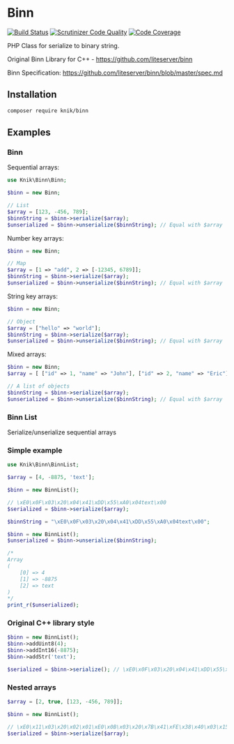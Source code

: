 Binn
====

[![Build Status](https://travis-ci.org/et-nik/binn-php.svg?branch=master)](https://travis-ci.org/et-nik/binn-php)
[![Scrutinizer Code Quality](https://scrutinizer-ci.com/g/et-nik/binn-php/badges/quality-score.png?b=master)](https://scrutinizer-ci.com/g/et-nik/binn-php/?branch=master)
[![Code Coverage](https://scrutinizer-ci.com/g/et-nik/binn-php/badges/coverage.png?b=master)](https://scrutinizer-ci.com/g/et-nik/binn-php/?branch=master)

PHP Class for serialize to binary string.

Original Binn Library for C++ - https://github.com/liteserver/binn

Binn Specification: https://github.com/liteserver/binn/blob/master/spec.md

## Installation

```bash
composer require knik/binn
```

## Examples

### Binn

Sequential arrays:

```php
use Knik\Binn\Binn;

$binn = new Binn;

// List
$array = [123, -456, 789];
$binnString = $binn->serialize($array);
$unserialized = $binn->unserialize($binnString); // Equal with $array
```

Number key arrays:
```php
$binn = new Binn;

// Map
$array = [1 => "add", 2 => [-12345, 6789]];
$binnString = $binn->serialize($array);
$unserialized = $binn->unserialize($binnString); // Equal with $array
```

String key arrays:
```php
$binn = new Binn;

// Object
$array = ["hello" => "world"];
$binnString = $binn->serialize($array);
$unserialized = $binn->unserialize($binnString); // Equal with $array
```

Mixed arrays:

```php
$binn = new Binn;
$array = [ ["id" => 1, "name" => "John"], ["id" => 2, "name" => "Eric"] ]

// A list of objects
$binnString = $binn->serialize($array);
$unserialized = $binn->unserialize($binnString); // Equal with $array
```

### Binn List

Serialize/unserialize sequential arrays

### Simple example

```php
use Knik\Binn\BinnList;

$array = [4, -8875, 'text'];

$binn = new BinnList();

// \xE0\x0F\x03\x20\x04\x41\xDD\x55\xA0\x04text\x00
$serialized = $binn->serialize($array);

```

```php
$binnString = "\xE0\x0F\x03\x20\x04\x41\xDD\x55\xA0\x04text\x00";

$binn = new BinnList();
$unserialized = $binn->unserialize($binnString);

/*
Array
(
    [0] => 4
    [1] => -8875
    [2] => text
)
*/
print_r($unserialized);

```

### Original C++ library style
```php
$binn = new BinnList();
$binn->addUint8(4);
$binn->addInt16(-8875);
$binn->addStr('text');

$serialized = $binn->serialize(); // \xE0\x0F\x03\x20\x04\x41\xDD\x55\xA0\x04text\x00

```

### Nested arrays

```php
$array = [2, true, [123, -456, 789]];

$binn = new BinnList();

// \xE0\x11\x03\x20\x02\x01\xE0\x0B\x03\x20\x7B\x41\xFE\x38\x40\x03\x15
$serialized = $binn->serialize($array);

```